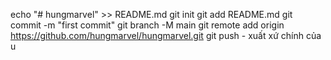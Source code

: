 echo "# hungmarvel" >> README.md 
git init 
git add README.md 
git commit -m "first commit" 
git branch -M main 
git remote add origin https://github.com/hungmarvel/hungmarvel.git
 git push - xuất xứ chính của u
